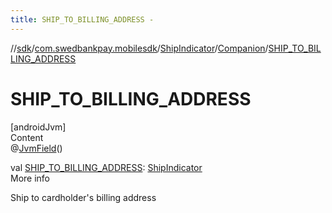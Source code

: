 ```yaml
---
title: SHIP_TO_BILLING_ADDRESS -
---
```

//[sdk](../../../../index)/[com.swedbankpay.mobilesdk](../../index)/[ShipIndicator](../index)/[Companion](index)/[SHIP_TO_BILLING_ADDRESS](-s-h-i-p_-t-o_-b-i-l-l-i-n-g_-a-d-d-r-e-s-s)



# SHIP_TO_BILLING_ADDRESS  
[androidJvm]  
Content  
@[JvmField](https://kotlinlang.org/api/latest/jvm/stdlib/kotlin.jvm/-jvm-field/index.html)()  
  
val [SHIP_TO_BILLING_ADDRESS](-s-h-i-p_-t-o_-b-i-l-l-i-n-g_-a-d-d-r-e-s-s): [ShipIndicator](../index)  
More info  


Ship to cardholder's billing address

  



